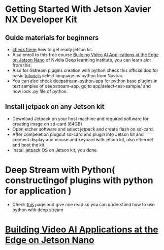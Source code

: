 # Getting Started With Jetson Xavier NX Developer Kit
## Guide materials for beginners
- [check there](https://developer.nvidia.com/embedded/learn/get-started-jetson-xavier-nx-devkit#intro) how to get ready jetson kit.
- Also enroll to this free course [Building Video AI Applications at the Edge on Jetson Nano](https://learn.next.courses.nvidia.com/courses/course-v1:DLI+S-IV-02+V2/course/#block-v1:DLI+S-IV-02+V2+type@chapter+block@b2e02e999d9247eb8e33e893ca052206) of Nvidia Deep learining institute, you can learn alot from this.
- Also for Gstream plugins creation with python check this official doc for basic [tutorials](https://gstreamer.freedesktop.org/documentation/tutorials/index.html?gi-language=python)  select language as python from Navbar.
- You can also check [deepstream-python-app](https://github.com/NVIDIA-AI-IOT/deepstream_python_apps) for python base plugins in test samples of deepstream-app. go to app/select-test-sample/ and now look .py file of python.
## Install jetpack on any Jetson kit 
- Download Jetpack on your host machine and required software for creating image on sd-card (64GB)
- Open etcher software and select jetpack and create flash on sd-card.
- After compeletion plugout sd-card and plugin into Jetson kit and coonect display and mouse and keyoard with jetson kit, also ethernet and boot the kit.
- Install jetpack OS on Jetson kit, you done.

# Deep Stream with Python( constructingof plugins with python for application )
- Check [this](https://docs.nvidia.com/metropolis/deepstream/dev-guide/text/DS_ref_app_deepstream.html) page and give one read so you can understand how to use python with deep stream


# [Building Video AI Applications at the Edge on Jetson Nano](https://courses.nvidia.com/courses/course-v1:DLI+S-IV-02+V2/)
